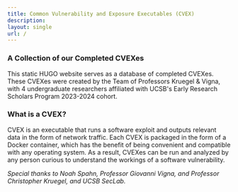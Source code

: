 ```yaml
---
title: Common Vulnerability and Exposure Executables (CVEX)
description: 
layout: single
url: /
---
```

### A Collection of our Completed CVEXes
This static HUGO website serves as a database of completed CVEXes. These CVEXes were created by the Team of Professors Kruegel & Vigna, with 4 undergraduate researchers affiliated with UCSB's Early Research Scholars Program 2023-2024 cohort.

### What is a CVEX?
CVEX is an executable that runs a software exploit and outputs relevant data in the form of network traffic. Each CVEX is packaged in the form of a Docker container, which has the benefit of being convenient and compatible with any operating system. As a result, CVEXes can be run and analyzed by any person curious to understand the workings of a software vulnerability.


*Special thanks to Noah Spahn, Professor Giovanni Vigna, and Professor Christopher Kruegel, and UCSB SecLab.*